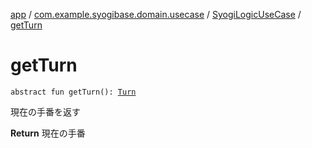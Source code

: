 [app](../../index.md) / [com.example.syogibase.domain.usecase](../index.md) / [SyogiLogicUseCase](index.md) / [getTurn](./get-turn.md)

# getTurn

`abstract fun getTurn(): `[`Turn`](../../com.example.syogibase.domain.value/-turn/index.md)

現在の手番を返す

**Return**
現在の手番

